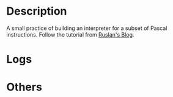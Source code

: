 # Description
A small practice of building an interpreter for a subset of Pascal instructions. Follow the tutorial from [Ruslan's Blog](https://ruslanspivak.com/lsbasi-part1/).

# Logs


# Others 
